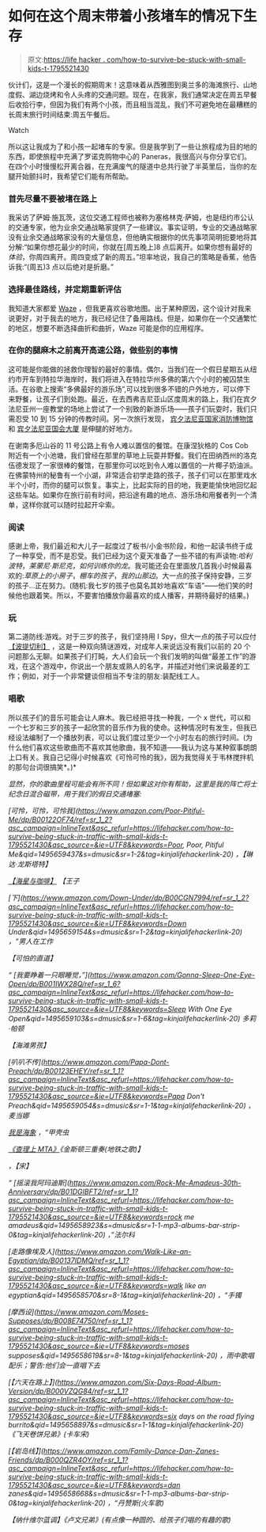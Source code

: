 # 如何在这个周末带着小孩堵车的情况下生存

> 原文:[https://life hacker . com/how-to-survive-be-stuck-with-small-kids-t-1795521430](https://lifehacker.com/how-to-survive-being-stuck-in-traffic-with-small-kids-t-1795521430)

伙计们，这是一个漫长的假期周末！这意味着从西雅图到奥兰多的海滩旅行、山地度假、湖边烧烤和令人头疼的交通问题。现在，在我家，我们通常决定在周五早餐后收拾行李，但因为我们有两个小孩，而且相当混乱，我们不可避免地在最糟糕的长周末旅行时间结束:周五午餐后。

Watch

所以这让我成为了和小孩一起堵车的专家。但是我学到了一些让旅程成为目的地的东西，即使旅程中充满了罗诺克购物中心的 Paneras，我很高兴与你分享它们。在四个小时慢慢松开离合器，在充满废气的隧道中总共行驶了半英里后，当你的左腿开始颤抖时，我希望它们能有所帮助。

### 首先尽量不要被堵在路上

我采访了萨姆·施瓦茨，这位交通工程师也被称为塞格林克·萨姆，也是纽约市公认的交通专家，他为业余交通战略家提供了一些建议。事实证明，专业的交通战略家没有业余交通战略家没有的大量信息，但他确实根据你的优先事项简明扼要地将其分解:“如果你想花最少的时间，你就在[周五晚上]8 点后离开。如果你想有最好的*体验*，你周四离开。周四变成了新的周五。”坦率地说，我自己的策略是香蕉，他告诉我:“(周五)3 点以后绝对是折磨。”

### 选择最佳路线，并定期重新评估

我知道大家都爱 [Waze](https://www.waze.com/download?from=get) ，但我更喜欢谷歌地图。出于某种原因，这个设计对我来说更好，对于我去的地方，我已经记住了备用路线。但是，如果你在一个交通繁忙的地区，想要不断选择曲折和曲折，Waze 可能是你的应用程序。

### 在你的腿麻木之前离开高速公路，做些别的事情

这可能是你能做的拯救你理智的最好的事情。偶尔，当我们在一个假日星期五从纽约市开车到特拉华海岸时，我们将进入在特拉华州多佛的第六个小时的被囚禁生活。在谷歌上搜索“多佛最好的游乐场”,可以找到很多不错的户外地方，可以停下来野餐，让孩子们到处跑。最近，在去西弗吉尼亚山区度周末的路上，我们在宾夕法尼亚州一座教堂的场地上尝试了一个别致的新游乐场——孩子们玩耍时，我们只需忍受 10 到 15 分钟的传教时间。另一次旅行发现， [宾夕法尼亚国家消防博物馆](http://www.pnfm.org/) 和 [宾夕法尼亚国会大厦](http://www.pacapitol.com/) 是伸腿的好地方。

在谢南多厄山谷的 11 号公路上有令人难以置信的餐馆。在康涅狄格的 Cos Cob 附近有一个小池塘，我们曾经在那里的草地上玩耍并野餐。我们在田纳西州的洛克伍德发现了一家很棒的餐馆，在那里你可以吃到令人难以置信的一片椰子奶油派。在佛蒙特州的秘鲁有一个小湖，非常适合初学走路的孩子，孩子们可以在那里戏水半个小时，而你的腿可以恢复。事实上，比起实际的目的地，我更能愉快地回忆起这些车站。如果你在旅行前有时间，把沿途有趣的地点、游乐场和用餐者列一个清单，这样你就可以随时拉起开伞索。

### 阅读

感谢上帝，我们最近和大儿子一起度过了板书/小金书阶段，和他一起读书终于成了一种享受，而不是忍受。我们已经为这个夏天准备了一些不错的有声读物:*哈利波特*，*莱蒙尼·斯尼克*，*如何训练你的龙*。我可能还会在里面放几首我小时候最喜欢的:*草原上的小房子*，*棚车的孩子*，*我的山那边*。大一点的孩子保持安静，三岁的孩子...正在努力。(随机:我七岁的孩子也莫名其妙地喜欢“车语”——他们笑的时候他也跟着笑。所以，不要害怕播放你最喜欢的成人播客，并期待最好的结果。)

### 玩

第二道防线:游戏。对于三岁的孩子，我们坚持用 I Spy，但大一点的孩子可以应付 [【波提切利】](http://www.icebreakers.ws/talking-game/botticelli.html) ，这是一种双向猜谜游戏，对成年人来说远没有我们以前的 20 个问题那么无聊。如果孩子们打盹，大人们会玩一个我们发明的叫做“最差工作”的游戏，在这个游戏中，你说出一个朋友或熟人的名字，并描述对他们来说最差的工作；例如，对于一个非常健谈但相当不专注的朋友:装配线工人。

### 唱歌

所以孩子们的音乐可能会让人麻木。我已经把寻找一种我，一个 x 世代，可以和一个七岁和三岁的孩子一起欣赏的音乐作为我的使命。这种情况时有发生，但我已经设法编制了一个播放列表，可以让我们度过至少一个小时左右的旅行时间。(为什么他们喜欢这些歌曲而不喜欢其他歌曲，我不知道——我认为这与某种叙事朗朗上口有关。我自己记得小时候喜欢《可怜可怜的我》，因为我觉得关于韦林搅拌机的那句台词很搞笑*。)* 

*显然，你的歌曲里程可能会有所不同！但如果这对你有帮助，这里是我的阵亡将士纪念日混合磁带，用于我们的假日交通堵塞:* 

*[可怜，可怜，可怜我](https://www.amazon.com/Poor-Pitiful-Me/dp/B00122OF74/ref=sr_1_2?asc_campaign=InlineText&asc_refurl=https://lifehacker.com/how-to-survive-being-stuck-in-traffic-with-small-kids-t-1795521430&asc_source=&ie=UTF8&keywords=Poor, Poor, Pitiful Me&qid=1495659437&s=dmusic&sr=1-2&tag=kinjalifehackerlink-20) ，【琳达·龙斯塔特】*

*[【海星与咖啡】](https://www.youtube.com/watch?v=TG4PqmShvHI) 【王子*

*[下](https://www.amazon.com/Down-Under/dp/B00CGN7994/ref=sr_1_2?asc_campaign=InlineText&asc_refurl=https://lifehacker.com/how-to-survive-being-stuck-in-traffic-with-small-kids-t-1795521430&asc_source=&ie=UTF8&keywords=Down Under&qid=1495659154&s=dmusic&sr=1-2&tag=kinjalifehackerlink-20) ，“男人在工作* 

*【可怕的直道】* 

*“ [我要睁着一只眼睡觉，”](https://www.amazon.com/Gonna-Sleep-One-Eye-Open/dp/B001IWX28Q/ref=sr_1_6?asc_campaign=InlineText&asc_refurl=https://lifehacker.com/how-to-survive-being-stuck-in-traffic-with-small-kids-t-1795521430&asc_source=&ie=UTF8&keywords=Sleep With One Eye Open&qid=1495659103&s=dmusic&sr=1-6&tag=kinjalifehackerlink-20) 多莉·帕顿* 

*【海滩男孩】* 

*[叭叭不传](https://www.amazon.com/Papa-Dont-Preach/dp/B00123EHEY/ref=sr_1_1?asc_campaign=InlineText&asc_refurl=https://lifehacker.com/how-to-survive-being-stuck-in-traffic-with-small-kids-t-1795521430&asc_source=&ie=UTF8&keywords=Papa Don't Preach&qid=1495659054&s=dmusic&sr=1-1&tag=kinjalifehackerlink-20) ，
麦当娜*

*[我是海象](https://www.amazon.com/dp/B01929I3K8/ref=dm_ws_tlw_trk6?asc_campaign=InlineText&asc_refurl=https://lifehacker.com/how-to-survive-being-stuck-in-traffic-with-small-kids-t-1795521430&asc_source=&tag=kinjalifehackerlink-20) ，“甲壳虫* 

*[《查理上 MTA》](https://www.amazon.com/dp/B005EXJM6Q/ref=dm_ws_tlw_trk30?asc_campaign=InlineText&asc_refurl=https://lifehacker.com/how-to-survive-being-stuck-in-traffic-with-small-kids-t-1795521430&asc_source=&tag=kinjalifehackerlink-20)《金斯顿三重奏(地铁之歌)】* 

*，【宋】* 

*“ [摇滚我阿玛迪斯](https://www.amazon.com/Rock-Me-Amadeus-30th-Anniversary/dp/B01DGIBFT2/ref=sr_1_1?asc_campaign=InlineText&asc_refurl=https://lifehacker.com/how-to-survive-being-stuck-in-traffic-with-small-kids-t-1795521430&asc_source=&ie=UTF8&keywords=rock me amadeus&qid=1495658923&s=dmusic&sr=1-1-mp3-albums-bar-strip-0&tag=kinjalifehackerlink-20) ，”法尔科* 

*[走路像埃及人](https://www.amazon.com/Walk-Like-an-Egyptian/dp/B00137IDMQ/ref=sr_1_1?asc_campaign=InlineText&asc_refurl=https://lifehacker.com/how-to-survive-being-stuck-in-traffic-with-small-kids-t-1795521430&asc_source=&ie=UTF8&keywords=walk like an egyptian&qid=1495658570&sr=8-1&tag=kinjalifehackerlink-20) ，“手镯* 

*[摩西设](https://www.amazon.com/Moses-Supposes/dp/B008E74750/ref=sr_1_1?asc_campaign=InlineText&asc_refurl=https://lifehacker.com/how-to-survive-being-stuck-in-traffic-with-small-kids-t-1795521430&asc_source=&ie=UTF8&keywords=moses supposes&qid=1495658619&sr=8-1&tag=kinjalifehackerlink-20) ，*雨中歌唱*配乐；警告:他们会一直唱下去* 

*[【六天在路上】](https://www.amazon.com/Six-Days-Road-Album-Version/dp/B000VZQG84/ref=sr_1_1?asc_campaign=InlineText&asc_refurl=https://lifehacker.com/how-to-survive-being-stuck-in-traffic-with-small-kids-t-1795521430&asc_source=&ie=UTF8&keywords=six days on the road flying burrito&qid=1495658897&s=dmusic&sr=1-1&tag=kinjalifehackerlink-20) 《飞天卷饼兄弟》(卡车宋)* 

*[【岩岛线】](https://www.amazon.com/Family-Dance-Dan-Zanes-Friends/dp/B000QZR4OY/ref=sr_1_1?asc_campaign=InlineText&asc_refurl=https://lifehacker.com/how-to-survive-being-stuck-in-traffic-with-small-kids-t-1795521430&asc_source=&ie=UTF8&keywords=dan zanes&qid=1495658668&s=dmusic&sr=1-1-mp3-albums-bar-strip-0&tag=kinjalifehackerlink-20) ，“丹赞斯(火车歌)* 

*【纳什维尔蓝调】《卢文兄弟》(有点像一种圆的、给孩子们唱的有趣的歌)*